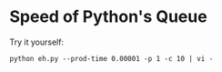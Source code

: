 # Speed of Python's Queue

Try it yourself:

    python eh.py --prod-time 0.00001 -p 1 -c 10 | vi -
